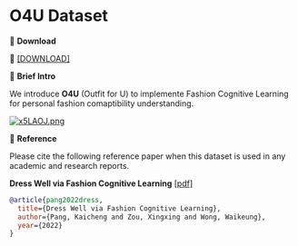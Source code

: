 # O4U Dataset


🖤 **Download**

🍒 [[DOWNLOAD]](https://polyuit-my.sharepoint.com/:u:/g/personal/xingxzou_polyu_edu_hk/ESr8kjx7X41HikFcrk3BxW4BaI5m9AWsWEfcCvDWnRoEUA?e=CrcgyI)

🖤 **Brief Intro**

We introduce **O4U** (Outfit for U) to implemente Fashion Cognitive Learning for personal fashion comaptibility understanding.

[![x5LAOJ.png](https://s1.ax1x.com/2022/10/29/x5LAOJ.png)](https://imgse.com/i/x5LAOJ)


🖤 **Reference**

Please cite the following reference paper when this dataset is used in any academic and research reports.

**Dress Well via Fashion Cognitive Learning** [[pdf]]()

```bib
@article{pang2022dress,
  title={Dress Well via Fashion Cognitive Learning},
  author={Pang, Kaicheng and Zou, Xingxing and Wong, Waikeung},
  year={2022}
}
```

